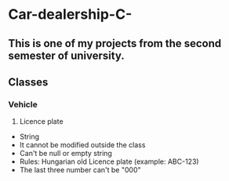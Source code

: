 # Car-dealership-C-

## This is one of my projects from the second semester of university.

## Classes

### Vehicle

1. Licence plate
- String
- It cannot be modified outside the class
- Can't be null or empty string
- Rules: Hungarian old Licence plate (example: ABC-123)
- The last three number can't be "000"

